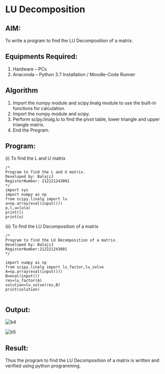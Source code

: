 # LU Decomposition 

## AIM:
To write a program to find the LU Decomposition of a matrix.

## Equipments Required:
1. Hardware – PCs
2. Anaconda – Python 3.7 Installation / Moodle-Code Runner

## Algorithm
1. Import the numpy module and scipy.linalg module to use the built-in functions for calculation.
2. Import the numpy module and scipy.
3. Perform scipy.linalg.lu to find the pivot table, lower triangle and upper triangle matrix.
4. End the Program.

## Program:
(i) To find the L and U matrix
````
/*
Program to find the L and U matrix.
Developed by: BalajiJ
RegisterNumber: 212221243001
*/
import sys
import numpy as np
from scipy.linalg import lu
a=np.array(eval(input()))
p,l,u=lu(a)
print(l)
print(u)
````
(ii) To find the LU Decomposition of a matrix
```
/*
Program to find the LU Decomposition of a matrix.
Developed by: BalajiJ
RegisterNumber:212221243001
*/

import numpy as np
from scipy.linalg import lu_factor,lu_solve
A=np.array(eval(input()))
B=eval(input())
res=lu_factor(A)
solution=lu_solve(res,B)
print(solution)


````
## Output:

![b4](https://github.com/Balaji-Jothiramalingam/LU-Decomposition/assets/114234865/6723a80b-be78-43d8-82ac-f804f777e5f6)

![b5](https://github.com/Balaji-Jothiramalingam/LU-Decomposition/assets/114234865/5f53a641-5310-4f39-8709-4460e9bec003)


## Result:
Thus the program to find the LU Decomposition of a matrix is written and verified using python programming.

